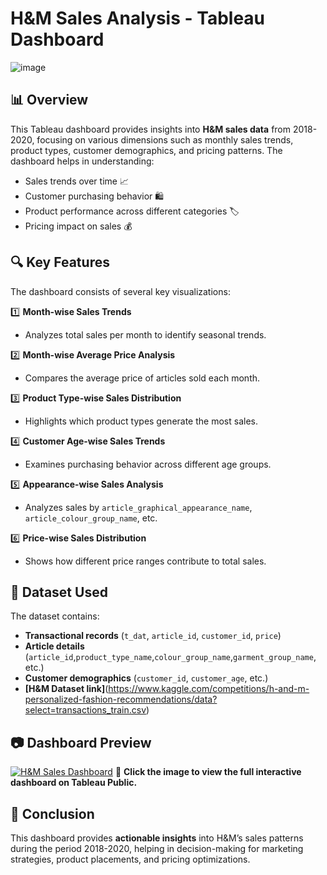 # H&M Sales Analysis - Tableau Dashboard

![image](https://github.com/user-attachments/assets/3c9a839a-5e8f-4d78-99ed-85f0bcc10cb9)

## 📊 Overview
This Tableau dashboard provides insights into **H&M sales data** from 2018-2020, focusing on various dimensions such as monthly sales trends, product types, customer demographics, and pricing patterns. The dashboard helps in understanding:
- Sales trends over time 📈
- Customer purchasing behavior 🛍️
- Product performance across different categories 🏷️
- Pricing impact on sales 💰

## 🔍 Key Features
The dashboard consists of several key visualizations:

1️⃣ **Month-wise Sales Trends** 
   - Analyzes total sales per month to identify seasonal trends.  

2️⃣ **Month-wise Average Price Analysis**   
   - Compares the average price of articles sold each month.  

3️⃣ **Product Type-wise Sales Distribution** 
   - Highlights which product types generate the most sales.  

4️⃣ **Customer Age-wise Sales Trends** 
   - Examines purchasing behavior across different age groups.  

5️⃣ **Appearance-wise Sales Analysis** 
   - Analyzes sales by `article_graphical_appearance_name`, `article_colour_group_name`, etc.  

6️⃣ **Price-wise Sales Distribution**   
   - Shows how different price ranges contribute to total sales.  

## 📂 Dataset Used
The dataset contains:
- **Transactional records** (`t_dat`, `article_id`, `customer_id`, `price`)  
- **Article details** (`article_id`,`product_type_name`,`colour_group_name`,`garment_group_name`, etc.)  
- **Customer demographics** (`customer_id`, `customer_age`, etc.)
- **[H&M Dataset link]**(https://www.kaggle.com/competitions/h-and-m-personalized-fashion-recommendations/data?select=transactions_train.csv)

## 📷 Dashboard Preview

[![H&M Sales Dashboard](https://github.com/user-attachments/assets/832011b7-9f0f-464d-931e-d72a67e17a7c)](https://public.tableau.com/views/HM2018-20SalesReport/Dashboard1)
🔗 **Click the image to view the full interactive dashboard on Tableau Public.**

## 📌 Conclusion
This dashboard provides **actionable insights** into H&M’s sales patterns during the period 2018-2020, helping in decision-making for marketing strategies, product placements, and pricing optimizations.
